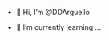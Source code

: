 - 👋 Hi, I’m @DDArguello

- 🌱 I’m currently learning ...

<!---
DDArguello/DDArguello is a ✨ special ✨ repository because its `README.md` (this file) appears on your GitHub profile.
You can click the Preview link to take a look at your changes.
--->
